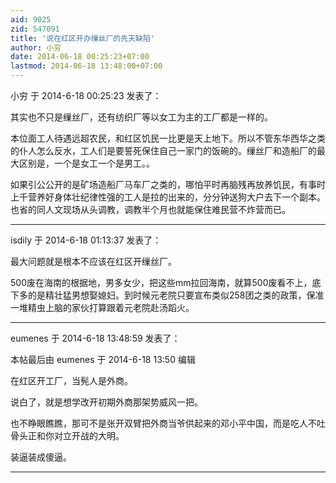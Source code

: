 ```yaml
---
aid: 9025
zid: 547091
title: '说在红区开办缫丝厂的先天缺陷'
author: 小穷
date: 2014-06-18 00:25:23+07:00
lastmod: 2014-06-18 13:48:00+07:00
---
```


小穷 于 2014-6-18 00:25:23 发表了：

其实也不只是缫丝厂，还有纺织厂等以女工为主的工厂都是一样的。

本位面工人待遇远超农民，和红区饥民一比更是天上地下。所以不管东华西华之类的仆人怎么反水，工人们是要誓死保住自己一家门的饭碗的。缫丝厂和造船厂的最大区别是，一个是女工一个是男工。。

如果引公公开的是矿场造船厂马车厂之类的，哪怕平时再脑残再放养饥民，有事时上千营养好身体壮纪律性强的工人是拉的出来的，分分钟送狗大户去下一个副本。也省的同人文现场从头调教，调教半个月也就能保住难民营不炸营而已。

---------

isdily 于 2014-6-18 01:13:37 发表了：

最大问题就是根本不应该在红区开缫丝厂。

500废在海南的根据地，男多女少，把这些mm拉回海南，就算500废看不上，底下多的是精壮猛男想娶媳妇。到时候元老院只要宣布类似258团之类的政策，保准一堆精虫上脑的家伙打算跟着元老院赴汤蹈火。

---------

eumenes 于 2014-6-18 13:48:59 发表了：

本帖最后由 eumenes 于 2014-6-18 13:50 编辑 

在红区开工厂，当髡人是外商。

说白了，就是想学改开初期外商那架势威风一把。

也不睁眼瞧瞧，那可不是张开双臂把外商当爷供起来的邓小平中国，而是吃人不吐骨头正和你对立开战的大明。

装逼装成傻逼。

---------

